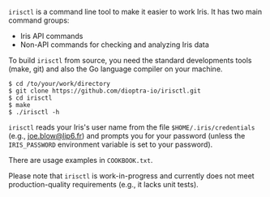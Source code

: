 

`irisctl` is a command line tool to make it easier to work Iris.  It has two main command groups:
  - Iris API commands
  - Non-API commands for checking and analyzing Iris data

To build `irisctl` from source, you need the standard developments
tools (make, git) and also the Go language compiler on your machine.
```
$ cd /to/your/work/directory
$ git clone https://github.com/dioptra-io/irisctl.git
$ cd irisctl
$ make
$ ./irisctl -h
```

`irisctl` reads your Iris's user name from the file
`$HOME/.iris/credentials` (e.g., joe.blow@lip6.fr) and prompts you
for your password (unless the `IRIS_PASSWORD` environment variable
is set to your password).

There are usage examples in `COOKBOOK.txt`.

Please note that `irisctl` is work-in-progress and currently does
not meet production-quality requirements (e.g., it lacks unit tests).
